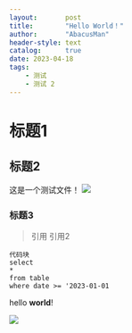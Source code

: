 ```yaml
---
layout:       post
title:        "Hello World！"
author:       "AbacusMan"
header-style: text
catalog:      true
date: 2023-04-18
tags:
    - 测试
    - 测试 2
---
```

# 标题1

## 标题2

这是一个测试文件！
![](/img/home-bg.jpg)

### 标题3

> 引用
> 引用2

```
代码块
select 
*
from table 
where date >= '2023-01-01
```

hello **world**!

![](/img/bg-material.jpg)
